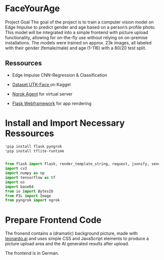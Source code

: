 # FaceYourAge
Project Goal The goal of the project is to train a computer vision model on Edge Impulse to predict gender and age based on a person’s profile photo. This model will be integrated into a simple frontend with picture upload functionality, allowing for on-the-fly use without relying on on-premise installations.
The models were trained on approx. 23k images, all labeled with their gender (female/male) and age (1-116) with a 80/20 test split. 

## Ressources 

*   Edge Impulse CNN-Regression & Classification
*  [ Dataset UTK-Face ](https://www.kaggle.com/datasets/jangedoo/utkface-new) on Kaggel

*   [Ngrok Agent](https://ngrok.com/) for virtual server
*   [Flask Webframework](https://flask.palletsprojects.com/en/3.0.x/) for app rendering

# Install and Import Necessary Ressources
```python
!pip install flask pyngrok
!pip install tflite-runtime


from flask import Flask, render_template_string, request, jsonify, send_file
import cv2
import numpy as np
import tensorflow as tf
import os
import base64
from io import BytesIO
from PIL import Image
from pyngrok import ngrok
```

# Prepare Frontend Code 

The fronend contains a (dramatic) background picture, made with [leonardo.ai](https://www.leonardo.ai) and uses simple CSS and JavaScript elements to produce a picture upload area and the AI generated results after upload. 

The frontend is in German.


